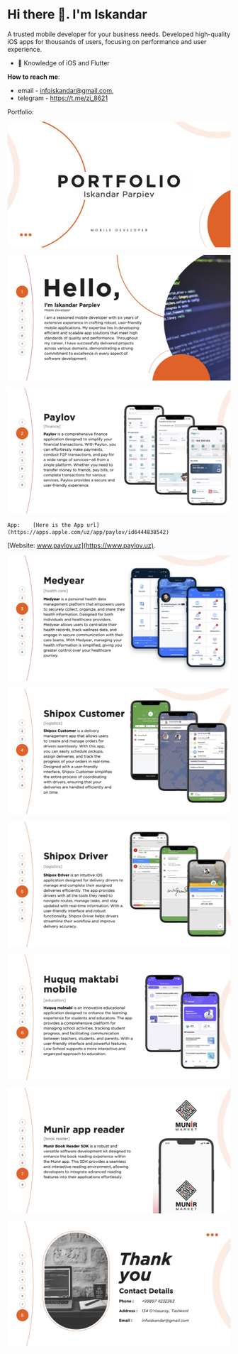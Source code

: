 # Hi there 👋. I'm Iskandar


A trusted mobile developer for your business needs.
Developed high-quality iOS apps for thousands of users, focusing on performance and user experience.

- 🌱 Knowledge of iOS and Flutter 

**How to reach me**:
- email - infoiskandar@gmail.com,
- telegram - https://t.me/zi_8621

Portfolio:

![About](https://raw.githubusercontent.com/indama/indama/refs/heads/main/1.jpg)


![About](https://raw.githubusercontent.com/indama/indama/refs/heads/main/2.jpg)


![About](https://raw.githubusercontent.com/indama/indama/refs/heads/main/3.jpg)

	App: 	[Here is the App url](https://apps.apple.com/uz/app/paylov/id6444838542)
 [Website: www.paylov.uz](https://www.paylov.uz).

 
 
	

![About](https://raw.githubusercontent.com/indama/indama/refs/heads/main/4.jpg)


![About](https://raw.githubusercontent.com/indama/indama/refs/heads/main/5.jpg)


![About](https://raw.githubusercontent.com/indama/indama/refs/heads/main/6.jpg)


![About](https://raw.githubusercontent.com/indama/indama/refs/heads/main/7.jpg)


![About](https://raw.githubusercontent.com/indama/indama/refs/heads/main/8.jpg)


![About](https://raw.githubusercontent.com/indama/indama/refs/heads/main/9.jpg)
